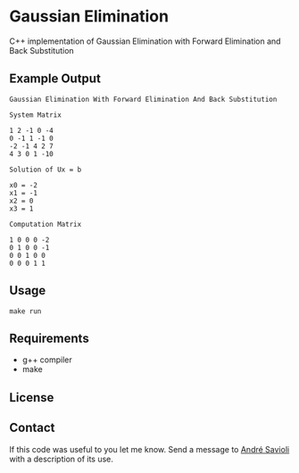 
# Gaussian Elimination

C++ implementation of Gaussian Elimination with Forward Elimination and Back Substitution

## Example Output

	Gaussian Elimination With Forward Elimination And Back Substitution

	System Matrix

	1 2 -1 0 -4
	0 -1 1 -1 0
	-2 -1 4 2 7
	4 3 0 1 -10

	Solution of Ux = b

	x0 = -2
	x1 = -1
	x2 = 0
	x3 = 1

	Computation Matrix

	1 0 0 0 -2
	0 1 0 0 -1
	0 0 1 0 0
	0 0 0 1 1

## Usage
	make run


## Requirements

 - g++ compiler
 - make

## License


## Contact

If this code was useful to you let me know. Send a message to
[André Savioli](https://github.com/savioli) with a description of its use.
